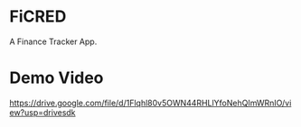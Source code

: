 # FiCRED
A Finance Tracker App.


# Demo Video
https://drive.google.com/file/d/1Flqhl80v5OWN44RHLlYfoNehQImWRnIO/view?usp=drivesdk
